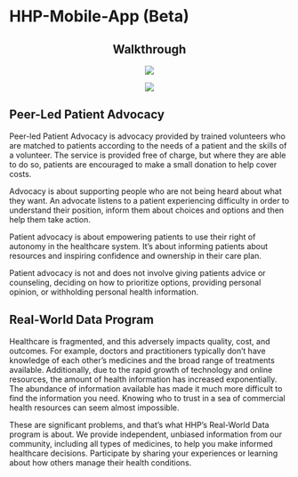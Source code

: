 # HHP-Mobile-App (Beta)

## <center>Walkthrough</center>

<p align="center">
<img src="walkthrough1.gif" />
</p>

<p align="center">
<img src="walkthrough2.gif" />
</p>

## Peer-Led Patient Advocacy

Peer-led Patient Advocacy is advocacy provided by trained volunteers who are matched to patients according to the needs of a patient and the skills of a volunteer. The service is provided free of charge, but where they are able to do so, patients are encouraged to make a small donation to help cover costs.

Advocacy is about supporting people who are not being heard about what they want. An advocate listens to a patient experiencing difficulty in order to understand their position, inform them about choices and options and then help them take action.

Patient advocacy is about empowering patients to use their right of autonomy in the healthcare system. It’s about informing patients about resources and inspiring confidence and ownership in their care plan.

Patient advocacy is not and does not involve giving patients advice or counseling, deciding on how to prioritize options, providing personal opinion, or withholding personal health information.

## Real-World Data Program

Healthcare is fragmented, and this adversely impacts quality, cost, and outcomes. For example, doctors and practitioners typically don’t have knowledge of each other’s medicines and the broad range of treatments available. Additionally, due to the rapid growth of technology and online resources, the amount of health information has increased exponentially. The abundance of information available has made it much more difficult to find the information you need. Knowing who to trust in a sea of commercial health resources can seem almost impossible.

These are significant problems, and that’s what HHP’s Real-World Data program is about. We provide independent, unbiased information from our community, including all types of medicines, to help you make informed healthcare decisions. Participate by sharing your experiences or learning about how others manage their health conditions.
